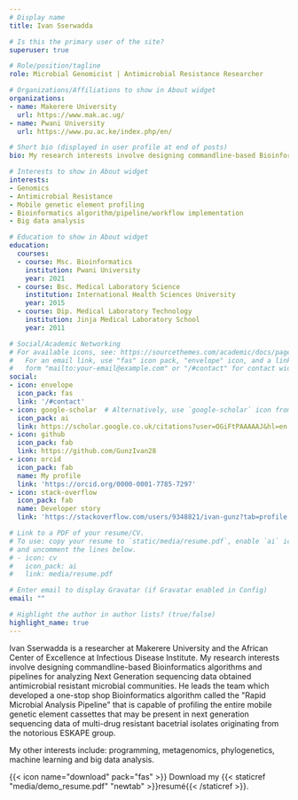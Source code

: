 ```yaml
---
# Display name
title: Ivan Sserwadda

# Is this the primary user of the site?
superuser: true

# Role/position/tagline
role: Microbial Genomicist | Antimicrobial Resistance Researcher

# Organizations/Affiliations to show in About widget
organizations:
- name: Makerere University 
  url: https://www.mak.ac.ug/
- name: Pwani University 
  url: https://www.pu.ac.ke/index.php/en/

# Short bio (displayed in user profile at end of posts)
bio: My research interests involve designing commandline-based Bioinformatics algorithms and pipelines for analyzing Next Generation sequencing data obtained from antimicrobial resistant bacterial communities.

# Interests to show in About widget
interests:
- Genomics
- Antimicrobial Resistance
- Mobile genetic element profiling
- Bioinformatics algorithm/pipeline/workflow implementation
- Big data analysis

# Education to show in About widget
education:
  courses:
  - course: Msc. Bioinformatics
    institution: Pwani University
    year: 2021
  - course: Bsc. Medical Laboratory Science
    institution: International Health Sciences University
    year: 2015
  - course: Dip. Medical Laboratory Technology
    institution: Jinja Medical Laboratory School
    year: 2011

# Social/Academic Networking
# For available icons, see: https://sourcethemes.com/academic/docs/page-builder/#icons
#   For an email link, use "fas" icon pack, "envelope" icon, and a link in the
#   form "mailto:your-email@example.com" or "/#contact" for contact widget.
social:
- icon: envelope
  icon_pack: fas
  link: '/#contact'
- icon: google-scholar  # Alternatively, use `google-scholar` icon from `ai` icon pack
  icon_pack: ai
  link: https://scholar.google.co.uk/citations?user=OGiFtPAAAAAJ&hl=en
- icon: github
  icon_pack: fab
  link: https://github.com/GunzIvan28
- icon: orcid
  icon_pack: fab
  name: My profile
  link: 'https://orcid.org/0000-0001-7785-7297'
- icon: stack-overflow
  icon_pack: fab
  name: Developer story
  link: 'https://stackoverflow.com/users/9348821/ivan-gunz?tab=profile'

# Link to a PDF of your resume/CV.
# To use: copy your resume to `static/media/resume.pdf`, enable `ai` icons in `params.toml`, 
# and uncomment the lines below.
# - icon: cv
#   icon_pack: ai
#   link: media/resume.pdf

# Enter email to display Gravatar (if Gravatar enabled in Config)
email: ""

# Highlight the author in author lists? (true/false)
highlight_name: true
---
```


Ivan Sserwadda is a researcher at Makerere University and the African Center of Excellence at Infectious Disease Institute. My research interests involve designing commandline-based Bioinformatics algorithms and pipelines for analyzing Next Generation sequencing data obtained antimicrobial resistant microbial communities. He leads the team which developed a one-stop shop Bioinformatics algorithm called the "Rapid Microbial Analysis Pipeline" that is capable of profiling the entire mobile genetic element cassettes that may be present in next generation sequencing data of multi-drug resistant bacetrial isolates originating from the notorious ESKAPE group.

My other interests include: programming, metagenomics, phylogenetics, machine learning and big data analysis.

{{< icon name="download" pack="fas" >}} Download my {{< staticref "media/demo_resume.pdf" "newtab" >}}resumé{{< /staticref >}}.
